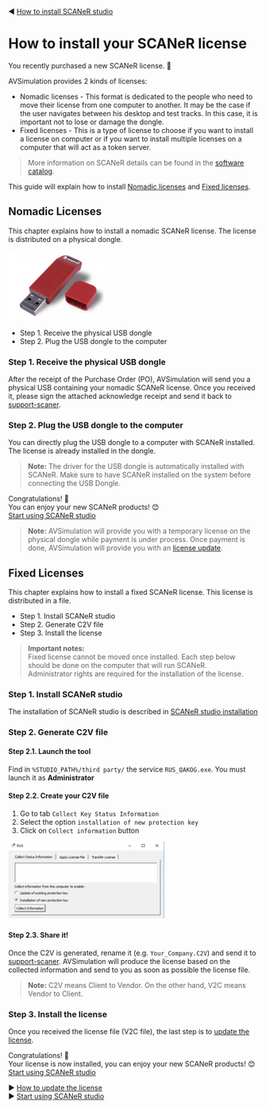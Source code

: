 :arrow_backward: [How to install SCANeR studio](../HT_Install_SCANeR_studio/HT_Install_SCANeR_studio.md)

# How to install your SCANeR license

You recently purchased a new SCANeR license. 🥳

AVSimulation provides 2 kinds of licenses:
- Nomadic licenses - This format is dedicated to the people who need to move their license from one computer to another. It may be the case if the user navigates between his desktop and test tracks. In this case, it is important not to lose or damage the dongle.
- Fixed licenses - This is a type of license to choose if you want to install a license on computer or if you want to install multiple licenses on a computer that will act as a token server.

> More information on SCANeR details can be found in the [software catalog](https://www.avsimulation.com/pack-foundation/).

This guide will explain how to install [Nomadic licenses](#nomadic-licenses) and [Fixed licenses](#fixed-licenses).

## Nomadic Licenses
This chapter explains how to install a nomadic SCANeR license. The license is distributed on a physical dongle.

![](./assets/DongleUSB.png)

- Step 1. Receive the physical USB dongle
- Step 2. Plug the USB dongle to the computer

### Step 1. Receive the physical USB dongle
After the receipt of the Purchase Order (PO), AVSimulation will send you a physical USB containing your nomadic SCANeR license. Once you received it, please sign the attached acknowledge receipt and send it back to [support-scaner](mailto:support-scaner@avsimulation.fr).

### Step 2. Plug the USB dongle to the computer
You can directly plug the USB dongle to a computer with SCANeR installed. The license is already installed in the dongle.
> **Note:** The driver for the USB dongle is automatically installed with SCANeR. Make sure to have SCANeR installed on the system before connecting the USB Dongle.

Congratulations! 💪  
You can enjoy your new SCANeR products! 😊  
[Start using SCANeR studio](../HT_FirstLaunch/HT_FirstLaunch.html)

> **Note:** AVSimulation will provide you with a temporary license on the physical dongle while payment is under process. Once payment is done, AVSimulation will provide you with an [license update](../HT_Update_SCANeR_license/Update_SCANeR_license.md).

## Fixed Licenses

This chapter explains how to install a fixed SCANeR license. This license is distributed in a file.
- Step 1. Install SCANeR studio
- Step 2. Generate C2V file
- Step 3. Install the license

> **Important notes:**  
> Fixed license cannot be moved once installed. Each step below should be done on the computer that will run SCANeR.  
> Administrator rights are required for the installation of the license. 

### Step 1. Install SCANeR studio

The installation of SCANeR studio is described in [SCANeR studio installation](../HT_Install_SCANeR_studio/HT_Install_SCANeR_studio.md)

### Step 2. Generate C2V file

#### Step 2.1. Launch the tool
Find in `%STUDIO_PATH%/third party/` the service `RUS_QAKOG.exe`. You must launch it as **Administrator**
#### Step 2.2. Create your C2V file
1. Go to tab `Collect Key Status Information`
2. Select the option `installation of new protection key`
3. Click on `Collect information` button

![](./assets/GenerateC2V.png)
#### Step 2.3. Share it!
Once the C2V is generated, rename it (e.g. `Your_Company.C2V`) and send it to [support-scaner](mailto:support-scaner@avsimulation.fr).
AVSimulation will produce the license based on the collected information and send to you as
soon as possible the license file.

>**Note:**
>C2V means Client to Vendor. 
>On the other hand, V2C means Vendor to Client.

### Step 3. Install the license

Once you received the license file (V2C file), the last step is to [update the license](../HT_Update_SCANeR_license/Update_SCANeR_license.md).

Congratulations! 💪  
Your license is now installed, you can enjoy your new SCANeR products! 😊  
[Start using SCANeR studio](../HT_FirstLaunch/HT_FirstLaunch.html)

:arrow_forward: [How to update the license](../HT_Update_SCANeR_license/Update_SCANeR_license.md)  
:arrow_forward: [Start using SCANeR studio](../HT_FirstLaunch/HT_FirstLaunch.html)
